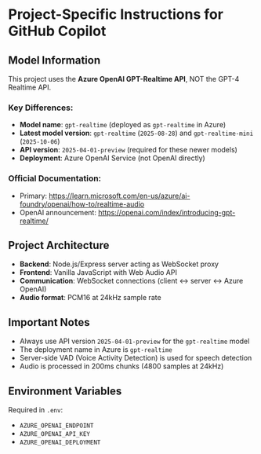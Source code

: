 # Project-Specific Instructions for GitHub Copilot

## Model Information
This project uses the **Azure OpenAI GPT-Realtime API**, NOT the GPT-4 Realtime API.

### Key Differences:
- **Model name**: `gpt-realtime` (deployed as `gpt-realtime` in Azure)
- **Latest model version**: `gpt-realtime` (`2025-08-28`) and `gpt-realtime-mini` (`2025-10-06`)
- **API version**: `2025-04-01-preview` (required for these newer models)
- **Deployment**: Azure OpenAI Service (not OpenAI directly)

### Official Documentation:
- Primary: https://learn.microsoft.com/en-us/azure/ai-foundry/openai/how-to/realtime-audio
- OpenAI announcement: https://openai.com/index/introducing-gpt-realtime/

## Project Architecture
- **Backend**: Node.js/Express server acting as WebSocket proxy
- **Frontend**: Vanilla JavaScript with Web Audio API
- **Communication**: WebSocket connections (client ↔ server ↔ Azure OpenAI)
- **Audio format**: PCM16 at 24kHz sample rate

## Important Notes
- Always use API version `2025-04-01-preview` for the `gpt-realtime` model
- The deployment name in Azure is `gpt-realtime`
- Server-side VAD (Voice Activity Detection) is used for speech detection
- Audio is processed in 200ms chunks (4800 samples at 24kHz)

## Environment Variables
Required in `.env`:
- `AZURE_OPENAI_ENDPOINT`
- `AZURE_OPENAI_API_KEY`
- `AZURE_OPENAI_DEPLOYMENT`
